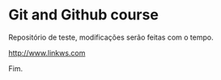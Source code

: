 # Git and Github course

Repositório de teste, modificações serão feitas com o tempo.

http://www.linkws.com

Fim.
